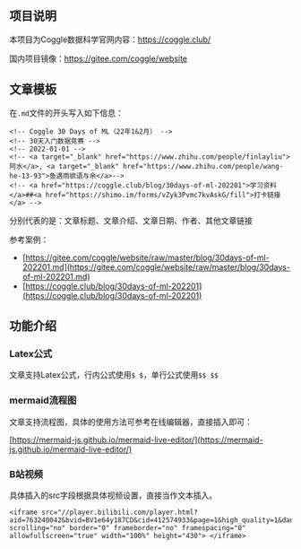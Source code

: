 ## 项目说明

本项目为Coggle数据科学官网内容：https://coggle.club/

国内项目镜像：https://gitee.com/coggle/website

## 文章模板

在`.md`文件的开头写入如下信息：

```
<!-- Coggle 30 Days of ML（22年1&2月） -->
<!-- 30天入门数据竞赛 -->
<!-- 2022-01-01 -->
<!-- <a target="_blank" href="https://www.zhihu.com/people/finlayliu">阿水</a>, <a target="_blank" href="https://www.zhihu.com/people/wang-he-13-93">鱼遇雨欲语与余</a>-->
<!-- <a href="https://coggle.club/blog/30days-of-ml-202201">学习资料</a>##<a href="https://shimo.im/forms/vZyk3Pvmc7kvAskG/fill">打卡链接</a> -->
```

分别代表的是：文章标题、文章介绍、文章日期、作者、其他文章链接

参考案例：
- [https://gitee.com/coggle/website/raw/master/blog/30days-of-ml-202201.md](https://gitee.com/coggle/website/raw/master/blog/30days-of-ml-202201.md)
- [https://coggle.club/blog/30days-of-ml-202201](https://coggle.club/blog/30days-of-ml-202201)

## 功能介绍

### Latex公式

文章支持Latex公式，行内公式使用`$ $`，单行公式使用`$$ $$`

### mermaid流程图

文章支持流程图，具体的使用方法可参考在线编辑器，直接插入即可：

[https://mermaid-js.github.io/mermaid-live-editor/](https://mermaid-js.github.io/mermaid-live-editor/)

### B站视频

具体插入的src字段根据具体视频设置，直接当作文本插入。

```
<iframe src="//player.bilibili.com/player.html?aid=763240042&bvid=BV1e64y187CD&cid=412574933&page=1&high_quality=1&danmaku=0&as_wide=1" scrolling="no" border="0" frameborder="no" framespacing="0" allowfullscreen="true" width="100%" height="430"> </iframe>
```
